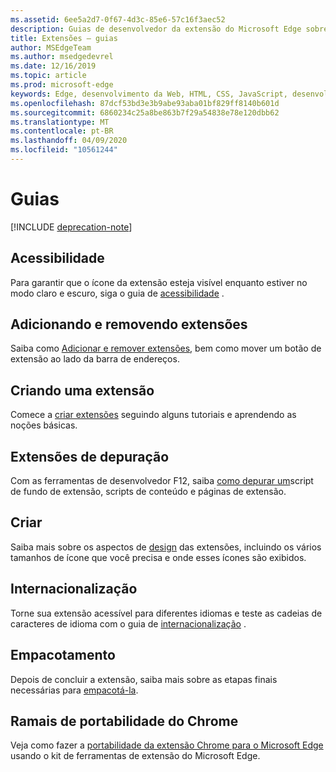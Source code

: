 ```yaml
---
ms.assetid: 6ee5a2d7-0f67-4d3c-85e6-57c16f3aec52
description: Guias de desenvolvedor da extensão do Microsoft Edge sobre tópicos como extensões Chrome de portabilidade para Microsoft Edge e extensões de depuração.
title: Extensões – guias
author: MSEdgeTeam
ms.author: msedgedevrel
ms.date: 12/16/2019
ms.topic: article
ms.prod: microsoft-edge
keywords: Edge, desenvolvimento da Web, HTML, CSS, JavaScript, desenvolvedor
ms.openlocfilehash: 87dcf53bd3e3b9abe93aba01bf829ff8140b601d
ms.sourcegitcommit: 6860234c25a8be863b7f29a54838e78e120dbb62
ms.translationtype: MT
ms.contentlocale: pt-BR
ms.lasthandoff: 04/09/2020
ms.locfileid: "10561244"
---
```

# Guias  

[!INCLUDE [deprecation-note](includes/deprecation-note.md)]  

## Acessibilidade
Para garantir que o ícone da extensão esteja visível enquanto estiver no modo claro e escuro, siga o guia de [acessibilidade](./guides/accessibility.md) .

## Adicionando e removendo extensões
Saiba como [Adicionar e remover extensões](./guides/adding-and-removing-extensions.md), bem como mover um botão de extensão ao lado da barra de endereços.

## Criando uma extensão
Comece a [criar extensões](./guides/creating-an-extension.md) seguindo alguns tutoriais e aprendendo as noções básicas.

## Extensões de depuração
Com as ferramentas de desenvolvedor F12, saiba [como depurar um](./guides/debugging-extensions.md)script de fundo de extensão, scripts de conteúdo e páginas de extensão.

## Criar
Saiba mais sobre os aspectos de [design](./guides/design.md) das extensões, incluindo os vários tamanhos de ícone que você precisa e onde esses ícones são exibidos.

## Internacionalização
Torne sua extensão acessível para diferentes idiomas e teste as cadeias de caracteres de idioma com o guia de [internacionalização](./guides/internationalization.md) .

## Empacotamento
Depois de concluir a extensão, saiba mais sobre as etapas finais necessárias para [empacotá-la](./guides/packaging.md).

## Ramais de portabilidade do Chrome
Veja como fazer a [portabilidade da extensão Chrome para o Microsoft Edge](./guides/porting-Chrome-extensions.md) usando o kit de ferramentas de extensão do Microsoft Edge.
